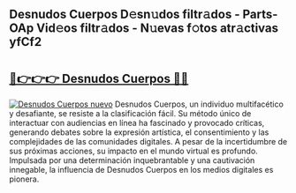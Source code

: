 ## Desnudos Cuerpos D𝚎sn𝚞dos filtr𝚊dos - Parts-OAp Vid𝚎os filtr𝚊dos - N𝚞evas f𝚘tos atr𝚊ctivas yfCf2

# <h2><a href="http://mb6z12y.tromn.icu/?c=Desnudos+Cuerpos">🔗👉👉👉 Desnudos Cuerpos 🔗🔗</a></h2>

[![Desnudos Cuerpos nuevo](https://i.imgur.com/pEAQMta.gif)](http://mb6z12y.tromn.icu/?c=Desnudos+Cuerpos)
Desnudos Cuerpos, un individuo multifacético y desafiante, se resiste a la clasificación fácil. Su método único de interactuar con audiencias en línea ha fascinado y provocado críticas, generando debates sobre la expresión artística, el consentimiento y las complejidades de las comunidades digitales. A pesar de la incertidumbre de sus próximas acciones, su impacto en el mundo virtual es profundo. Impulsada por una determinación inquebrantable y una cautivación innegable, la influencia de Desnudos Cuerpos en los medios digitales es pionera.
